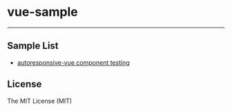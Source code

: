 # vue-sample

---

## Sample List

- [autoresponsive-vue component testing](//github.com/xudafeng/autoresponsive-vue)

## License

The MIT License (MIT)
